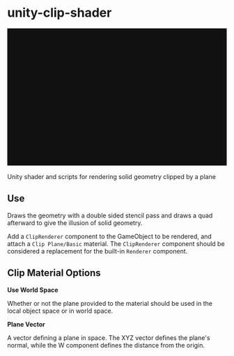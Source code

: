 # unity-clip-shader
![example](./Docs/example.gif)

Unity shader and scripts for rendering solid geometry clipped by a plane

## Use

Draws the geometry with a double sided stencil pass and draws a quad afterward to give the illusion of solid geometry.

Add a `ClipRenderer` component to the GameObject to be rendered, and attach a `Clip Plane/Basic` material. The `ClipRenderer` component should be considered a replacement for the built-in `Renderer` component.

## Clip Material Options
**Use World Space**

Whether or not the plane provided to the material should be used in the local object space or in world space.

**Plane Vector**

A vector defining a plane in space. The XYZ vector defines the plane's normal, while the W component defines the distance from the origin.
